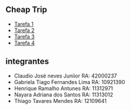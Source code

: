 ## Cheap Trip

- [Tarefa 1 ](https://github.com/HenriqueRamalho/cheap-trip-doc/tree/master/tarefa-1)
- [Tarefa 2 ](https://github.com/HenriqueRamalho/cheap-trip-doc/tree/master/tarefa-2)
- [Tarefa 3 ](https://github.com/HenriqueRamalho/cheap-trip-doc/tree/master/tarefa-3)
- [Tarefa 4 ](https://github.com/HenriqueRamalho/cheap-trip-doc/tree/master/tarefa-4)

## integrantes

- Claudio José neves Juniior RA: 42000237
- Gabriela Tiago Fernandes Lima RA: 10921390
- Henrique Ramalho Antunes RA: 11312971
- Nayara Adriana dos Santos RA: 11313012
- Thiago Tavares Mendes RA: 12109641 
